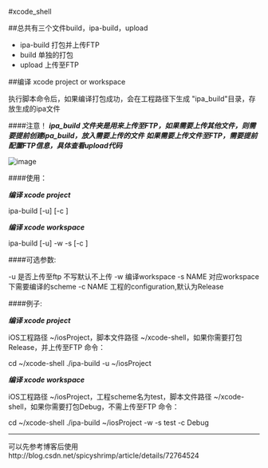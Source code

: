 #xcode_shell

##总共有三个文件build，ipa-build，upload
* ipa-build 打包并上传FTP
* build 单独的打包
* upload 上传至FTP


##编译 xcode project or workspace

执行脚本命令后，如果编译打包成功，会在工程路径下生成 "ipa_build"目录，存放生成的ipa文件

####注意！
***ipa_build 文件夹是用来上传至FTP，如果需要上传其他文件，则需要提前创建ipa_build，放入需要上传的文件***
***如果需要上传文件至FTP，需要提前配置FTP信息，具体查看upload代码***

![image](https://github.com/spicyShrimp/xcode_shell/blob/master/screenshot.png)

####使用：  

***编译 xcode project***

ipa-build [-u] <project directory> [-c <project configuration>]

***编译 xcode workspace***

ipa-build [-u] <workspace directory> -w -s <schemeName> [-c <project configuration>]

####可选参数:

-u          是否上传至ftp 不写默认不上传
-w          编译workspace
-s NAME     对应workspace下需要编译的scheme
-c NAME     工程的configuration,默认为Release

####例子:

***编译 xcode project***

iOS工程路径 ~/iosProject，脚本文件路径 ~/xcode-shell，如果你需要打包Release，并上传至FTP 命令：

cd ~/xcode-shell
./ipa-build -u ~/iosProject

***编译 xcode workspace***

iOS工程路径 ~/iosProject，工程scheme名为test，脚本文件路径 ~/xcode-shell，如果你需要打包Debug，不需上传至FTP 命令：

cd ~/xcode-shell
./ipa-build ~/iosProject -w -s test -c Debug

----

可以先参考博客后使用http://blog.csdn.net/spicyshrimp/article/details/72764524
